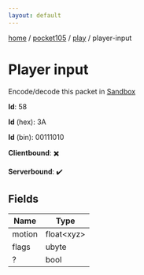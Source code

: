 ```yaml
---
layout: default
---
```


[home](/)  /  [pocket105](/protocol/pocket105)  /  [play](/protocol/pocket105/play)  /  player-input

# Player input

Encode/decode this packet in [Sandbox](../../../sandbox/pocket105#play.player_input)

**Id**: 58

**Id** (hex): 3A

**Id** (bin): 00111010

**Clientbound**: ✖️

**Serverbound**: ✔️

## Fields

Name | Type
---|---
motion | float&lt;xyz&gt;
flags | ubyte
? | bool
